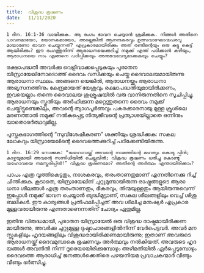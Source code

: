 ```yaml
---
title:  വിശുദ്ധ ഭൂഷണം
date:   11/11/2020
---
```


`1 ദിന. 16:1-36 വായിക്കുക. ആ രംഗം ഭാവന ചെയ്യാൻ ശ്രമിക്കുക. നിങ്ങൾ അതിനെ പാവനമായോ, ഭയാനകമായോ, അല്ലെങ്കിൽ ആനന്ദകരവും ഉത്സവാഘോഷപരവു മായാണോ ഭാവന ചെയ്യുന്നത്? എപ്രകാരമായിരിക്കും അത് രണ്ടിന്റെയും ഒരു കുട്ടു കെട്ട് ആയിരിക്കും? ഈ രംഗത്തുനിന്ന് ആരാധനയെക്കുറിച്ച് നമുക്ക് എന്ത് പഠിക്കാൻ കഴിയും, ആരാധനയെ നാം എങ്ങനെ പഠിപ്പിക്കയും അനുഭവവേദ്യമാക്കുകയും ചെയ്യും?`

രക്ഷാപദ്ധതി അവർക്കു വെളിവാക്കപ്പെടുകയും പുരാതന യിസ്രായേലിനോടൊത്ത് ദൈവം വസിക്കയും ചെയ്ത ദൈവാലയമായിരുന്നു ആരാധനാ സ്ഥലം. അങ്ങനെ യെങ്കിൽ, ആരാധനയ്ക്കും ആരാധനാ അഭ്യസനത്തിനും കേന്ദ്രമായത് യേശുവും രക്ഷാപദ്ധതിയുമായിരിക്കണം, ഇവയെല്ലാം തന്നെ ദൈവാലയ ശുശ്രൂഷയിൽ വരു വാനിരുന്നതിനെ സൂചിപ്പിച്ചു. ആരാധനയും സ്തുതിയും അർഹിക്കുന്ന മറ്റെന്തുതന്നെ ദൈവം നമുക്ക് ചെയ്തിട്ടുണ്ടെങ്കിലും, അവന്റെ ത്യാഗപൂർണവും പകരക്കാരനായു മുള്ള ക്രൂശിലെ മരണത്താൽ നമുക്ക് നൽകപ്പെട്ട നിത്യജീവന്റെ പ്രത്യാശയില്ലാതെ ഒന്നിനും യാതൊരർത്ഥവുമില്ല.

പുസ്തകഭാഗത്തിന്റെ “സുവിശേഷീകരണ” ശക്തിയും ശ്രദ്ധിക്കുക: സകല ലോകവും യിസ്രായേലിന്റെ ദൈവത്തെക്കുറിച്ച് പഠിക്കേണ്ടിയിരുന്നു.

`1 ദിന. 16:29 നോക്കുക: “യഹോവയ്ക്ക് അവന്റെ നാമത്തിന്റെ മഹത്വം കൊടു പ്പിൻ; കാഴ്ചയുമായി അവന്റെ സന്നിധിയിൽ ചെല്ലുവിൻ; വിശുദ്ധ ഭൂഷണം ധരിച്ചു കൊണ്ടു യഹോവയെ നമസ്കരിപ്പിൻ!” വിശുദ്ധ ഭൂഷണമോ? അതിന്റെ അർത്ഥം എന്തായിരിക്കാം?`

പാപം എത്ര വൃത്തികെട്ടതും, നാശകരവും, തരംതാണതുമാണ് എന്നതിനെക്കു റിച്ച് ചിന്തിക്കുക. കൂടാതെ, യിസ്രായേലിന് ചുറ്റുമുണ്ടായിരുന്ന രാഷ്ട്രങ്ങളുടെ ആരാ ധനാ ശീലങ്ങൾ എത്ര തരംതാണതും, ഭീകരവും, തിന്മയുള്ളതും ആയിരുന്നുവെന്ന് ഇപ്പോൾ നമുക്ക് ഭാവന ചെയ്യാൻ ബുദ്ധിമുട്ടാണ്, സകല ശീലങ്ങളിലും വെച്ച് ശിശു ബലികൾ. ഈ കാര്യങ്ങൾ പ്രതിഫലിപ്പിച്ചത് അവ ശീലിച്ച മനുഷ്യർ എപ്രകാര മുള്ളവരായിരുന്നു എന്നതാണെന്നതിന് ചോദ്യം ഏതുമില്ല.

ഇതിനു വിരുദ്ധമായി, പുരാതന യിസ്രായേൽ ഒരു വിശുദ്ധ രാഷ്ട്രമായിരിക്കണ മായിരുന്നു, അവർക്കു ചുറ്റുമുള്ള ദുഷ്ടാചാരങ്ങളിൽനിന്ന് വേർപെട്ടവർ. അവർ മന സ്സുകളിലും ഹൃദയങ്ങളിലും വിശുദ്ധരായിരിക്കണമായിരുന്നു; ഇതാണ് അവരുടെ ആരാധനയ്ക്ക് ദൈവമുമ്പാകെ ഭൂഷണവും അർത്ഥവും നൽകിയത്. അവരുടെ ഹൃദ യങ്ങൾ അവനിൽ നിന്ന് ദൂരെയായിരിക്കുമ്പോഴും അഴിമതിയിൽ ഏർപ്പെടുമ്പോഴും ദൈവത്തെ ആരാധിച്ച് ജനങ്ങൾക്കെതിരെ പഴയനിയമ പ്രവാചകന്മാർ വീണ്ടും വീണ്ടും ഭർത്സിച്ചു.